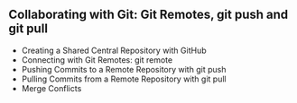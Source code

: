 ## Collaborating with Git: Git Remotes, git push and git pull
- Creating a Shared Central Repository with GitHub
- Connecting with Git Remotes: git remote
- Pushing Commits to a Remote Repository with git push
- Pulling Commits from a Remote Repository with git pull
- Merge Conflicts
